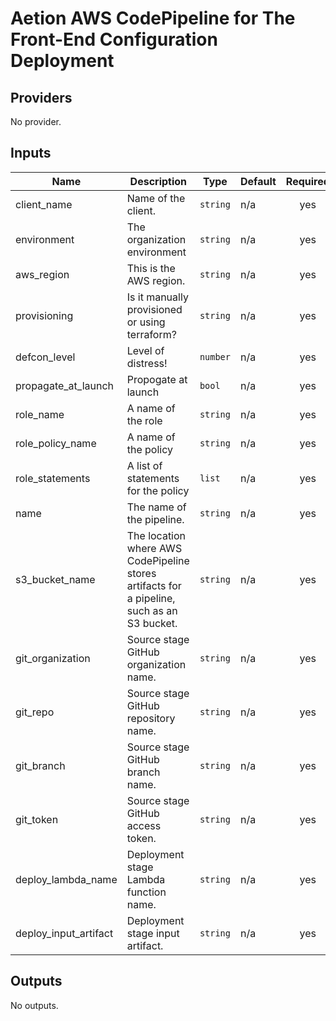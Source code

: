 # Aetion AWS CodePipeline for The Front-End Configuration Deployment

## Providers

No provider.

## Inputs

| Name | Description | Type | Default | Required |
|------|-------------|------|---------|:-----:|
| client\_name | Name of the client. | `string` | n/a | yes |
| environment | The organization environment | `string` | n/a | yes |
| aws\_region | This is the AWS region. | `string` | n/a | yes |
| provisioning | Is it manually provisioned or using terraform? | `string` | n/a | yes |
| defcon\_level | Level of distress! | `number` | n/a | yes |
| propagate\_at\_launch | Propogate at launch | `bool` | n/a | yes |
| role\_name | A name of the role | `string` | n/a | yes |
| role\_policy\_name | A name of the policy | `string` | n/a | yes |
| role\_statements | A list of statements for the policy | `list` | n/a | yes |
| name | The name of the pipeline. | `string` | n/a | yes |
| s3_bucket_name | The location where AWS CodePipeline stores artifacts for a pipeline, such as an S3 bucket. | `string` | n/a | yes |
| git_organization | Source stage GitHub organization name. | `string` | n/a | yes |
| git_repo | Source stage GitHub repository name. | `string` | n/a | yes |
| git_branch | Source stage GitHub branch name. | `string` | n/a | yes |
| git_token | Source stage GitHub access token. | `string` | n/a | yes |
| deploy_lambda_name | Deployment stage Lambda function name. | `string` | n/a | yes |
| deploy_input_artifact | Deployment stage input artifact. | `string` | n/a | yes |

## Outputs

No outputs.

